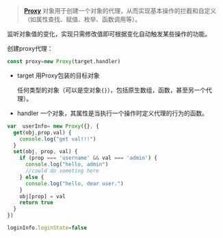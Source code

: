 > [**Proxy**](https://developer.mozilla.org/zh-CN/docs/Web/JavaScript/Reference/Global_Objects/Proxy) 对象用于创建一个对象的代理，从而实现基本操作的拦截和自定义（如属性查找、赋值、枚举、函数调用等）。

监听对象值的变化，实现只需修改值即可根据变化自动触发某些操作的功能。

创建proxy代理：

```javascript
const proxy=new Proxy(target,handler)
```

- target
  用Proxy包装的目标对象

  任何类型的对象（可以是空对象`{}`），包括原生数组，函数，甚至另一个代理）。

- handler
  一个对象，其属性是当执行一个操作时定义代理的行为的函数。

```javascript
var  userInfo= new Proxy({}, {
  get(obj,prop,val) {
    console.log("get val!!!")
  }
  set(obj, prop, val) {
    if (prop === 'username' && val === 'admin') {
      console.log("hello, admin")
      //could do someting here
    } else {
      console.log("hello, dear user.")
    }
    obj[prop] = val
    return true
  }
})

loginInfo.loginState=false
```

